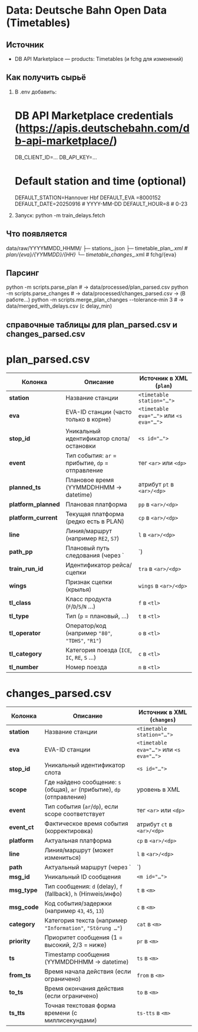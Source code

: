 # Data: Deutsche Bahn Open Data (Timetables)

## Источник
- DB API Marketplace — products: Timetables (и fchg для изменений)

## Как получить сырьё
1) В .env добавить:
   # DB API Marketplace credentials (https://apis.deutschebahn.com/db-api-marketplace/)
   DB_CLIENT_ID=...
   DB_API_KEY=...

   # Default station and time (optional)
   DEFAULT_STATION=Hannover Hbf
   DEFAULT_EVA =8000152
   DEFAULT_DATE=20250916      # YYYY-MM-DD
   DEFAULT_HOUR=8             # 0-23

2) Запуск:
   python -m train_delays.fetch

## Что появляется
data/raw/YYYYMMDD_HHMM/
  ├─ stations_<NAME>.json
  ├─ timetable_plan_<EVA>_<STAMP>.xml    # plan/{eva}/{YYMMDD}/{HH}
  └─ timetable_changes_<EVA>_<STAMP>.xml # fchg/{eva}

## Парсинг
python -m scripts.parse_plan     # → data/processed/plan_parsed.csv
python -m scripts.parse_changes  # → data/processed/changes_parsed.csv
-> (В работе...) python -m scripts.merge_plan_changes --tolerance-min 3
                                 # → data/merged_with_delays.csv (с delay_min)

## справочные таблицы для plan_parsed.csv и changes_parsed.csv

# plan_parsed.csv

| Колонка              | Описание                                         | Источник в XML (`plan`)                 |
| -------------------- | ------------------------------------------------ | --------------------------------------- |
| **station**          | Название станции                                 | `<timetable station="…">`               |
| **eva**              | EVA-ID станции (часто только в корне)            | `<timetable eva="…">` или `<s eva="…">` |
| **stop_id**          | Уникальный идентификатор слота/остановки         | `<s id="…">`                            |
| **event**            | Тип события: `ar` = прибытие, `dp` = отправление | тег `<ar>` или `<dp>`                   |
| **planned_ts**       | Плановое время (YYMMDDHHMM → datetime)           | атрибут `pt` в `<ar>/<dp>`              |
| **platform_planned** | Плановая платформа                               | `pp` в `<ar>/<dp>`                      |
| **platform_current** | Текущая платформа (редко есть в PLAN)            | `cp` в `<ar>/<dp>`                      |
| **line**             | Линия/маршрут (например `RE2`, `S7`)             | `l` в `<ar>/<dp>`                       |
| **path_pp**          | Плановый путь следования (через `                | `)                                      |
| **train_run_id**     | Идентификатор рейса/сцепки                       | `tra` в `<ar>/<dp>`                     |
| **wings**            | Признак сцепки (крылья)                          | `wings` в `<ar>/<dp>`                   |
| **tl_class**         | Класс продукта (`F`/`D`/`S`/`N` …)               | `f` в `<tl>`                            |
| **tl_type**          | Тип (`p` = плановый, …)                          | `t` в `<tl>`                            |
| **tl_operator**      | Оператор/код (например `"80"`, `"TDHS"`, `"R1"`) | `o` в `<tl>`                            |
| **tl_category**      | Категория поезда (`ICE`, `IC`, `RE`, `S` …)      | `c` в `<tl>`                            |
| **tl_number**        | Номер поезда                                     | `n` в `<tl>`                            |

# changes_parsed.csv

| Колонка      | Описание                                                                | Источник в XML (`changes`)              |
| ------------ | ----------------------------------------------------------------------- | --------------------------------------- |
| **station**  | Название станции                                                        | `<timetable station="…">`               |
| **eva**      | EVA-ID станции                                                          | `<timetable eva="…">` или `<s eva="…">` |
| **stop_id**  | Уникальный идентификатор слота                                          | `<s id="…">`                            |
| **scope**    | Где найдено сообщение: `s` (общая), `ar` (прибытие), `dp` (отправление) | уровень в XML                           |
| **event**    | Тип события (`ar`/`dp`), если scope соответствует                       | тег `<ar>` или `<dp>`                   |
| **event_ct** | Фактическое время события (корректировка)                               | атрибут `ct` в `<ar>/<dp>`              |
| **platform** | Актуальная платформа                                                    | `cp` в `<ar>/<dp>`                      |
| **line**     | Линия/маршрут (может измениться)                                        | `l` в `<ar>/<dp>`                       |
| **path**     | Актуальный маршрут (через `                                             | `)                                      |
| **msg_id**   | Уникальный ID сообщения                                                 | `<m id="…">`                            |
| **msg_type** | Тип сообщения: `d` (delay), `f` (fallback), `h` (Hinweis/инфо)          | `t` в `<m>`                             |
| **msg_code** | Код события/задержки (например `43`, `45`, `13`)                        | `c` в `<m>`                             |
| **category** | Категория текста (например `"Information"`, `"Störung …"`)              | `cat` в `<m>`                           |
| **priority** | Приоритет сообщения (1 = высокий, 2/3 = ниже)                           | `pr` в `<m>`                            |
| **ts**       | Timestamp сообщения (YYMMDDHHMM → datetime)                             | `ts` в `<m>`                            |
| **from_ts**  | Время начала действия (если ограничено)                                 | `from` в `<m>`                          |
| **to_ts**    | Время окончания действия (если ограничено)                              | `to` в `<m>`                            |
| **ts_tts**   | Точная текстовая форма времени (с миллисекундами)                       | `ts-tts` в `<m>`                        |